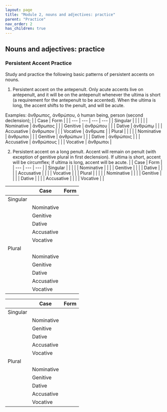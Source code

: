 ```yaml
---
layout: page
title: "Module 2, nouns and adjectives: practice"
parent: "Practice"
nav_order: 2
has_children: true
---
```


## Nouns and adjectives: practice


### Persistent Accent Practice

Study and practice the following basic patterns of persistent accents on nouns.

1. Persistent accent on the antepenult. Only acute accents live on antepenult, and it will be on the antepenult whenever the ultima is short (a requirement for the antepenult to be accented). When the ultima is long, the accent shifts to the penult, and will be acute.

Examples: ἄνθρωπος, ἀνθρώπου, ὁ human being, person (second declension); 
|   | Case | Form |  |
| --- | --- | --- | --- |
| Singular |   |    |   | 
|   | Nominative | ἄνθρωπος  | 
|   | Genitive | ἀνθρώπου  |
|   | Dative  | ἀνθρώπῳ |
|   | Accusative | ἄνθρωπον |
|   | Vocative | ἄνθρωπε |
| Plural |    |    |
|   | Nominative | ἄνθρωποι |
|   | Genitive | ἀνθρώπων |
|   | Dative  | ἀνθρώποις  |
|   | Accusative | ἀνθρώπους  |
|   | Vocative | ἄνθρωποι   |

2. Persistent accent on a long penult. Accent will remain on penult (with exception of genitive plural in first declension). If ultima is short, accent will be circumflex; if ultima is long, accent will be acute.
|   | Case | Form |
| --- | --- | --- |
| Singular |   |    |
|   | Nominative |   |
|   | Genitive |  |
|   | Dative  |   |
|   | Accusative |   |
|   | Vocative |   |
| Plural |    |    |
|   | Nominative |   |
|   | Genitive |  |
|   | Dative  |   |
|   | Accusative |   |
|   | Vocative |   |


|   | Case | Form |
| --- | --- | --- |
| Singular |   |    |
|   | Nominative |   |
|   | Genitive |  |
|   | Dative  |   |
|   | Accusative |   |
|   | Vocative |   |
| Plural |    |    |
|   | Nominative |   |
|   | Genitive |  |
|   | Dative  |   |
|   | Accusative |   |
|   | Vocative |   |


|   | Case | Form |
| --- | --- | --- |
| Singular |   |    |
|   | Nominative |   |
|   | Genitive |  |
|   | Dative  |   |
|   | Accusative |   |
|   | Vocative |   |
| Plural |    |    |
|   | Nominative |   |
|   | Genitive |  |
|   | Dative  |   |
|   | Accusative |   |
|   | Vocative |   |
